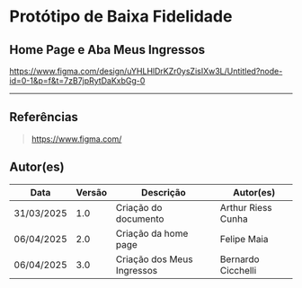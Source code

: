 # Protótipo de Baixa Fidelidade

## Home Page e Aba Meus Ingressos

https://www.figma.com/design/uYHLHlDrKZr0ysZisIXw3L/Untitled?node-id=0-1&p=f&t=7zB7jpRytDaKxbGg-0

---

## Referências

> https://www.figma.com/

## Autor(es)
| Data | Versão | Descrição | Autor(es) |
| -- | -- | -- | -- |
| 31/03/2025 | 1.0 | Criação do documento | Arthur Riess Cunha |
| 06/04/2025 | 2.0 | Criação da home page | Felipe Maia|
| 06/04/2025 | 3.0 | Criação dos Meus Ingressos | Bernardo Cicchelli |

